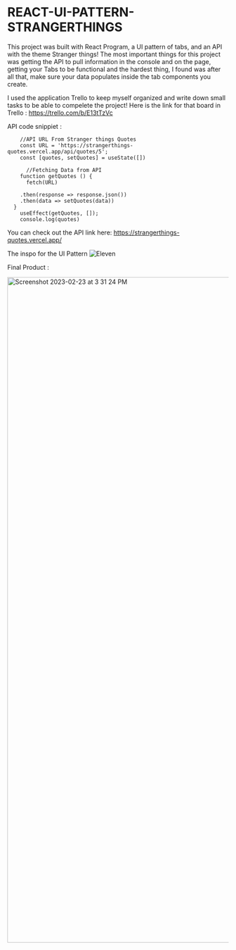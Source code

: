 # REACT-UI-PATTERN-STRANGERTHINGS
  
  This project was built with React Program, a UI pattern of tabs, and an API  with the theme Stranger things! The most important things for this project was getting the API to pull information in the console and on the page, getting your Tabs to be functional and  the hardest thing, I found was after all that, make sure your data populates inside the tab components you create.
 
 I used the application Trello to keep myself organized and write down small tasks to be able to compelete the project!
   Here is the link for that board in Trello : https://trello.com/b/E13tTzVc
 


API code snippiet : 
  
``` function App() {
    //API URL From Stranger things Quotes
    const URL = 'https://strangerthings-quotes.vercel.app/api/quotes/5';
    const [quotes, setQuotes] = useState([])
  
      //Fetching Data from API
    function getQuotes () {
      fetch(URL)
      
    .then(response => response.json())
    .then(data => setQuotes(data))
  }
    useEffect(getQuotes, []);
    console.log(quotes) 
   ```
  
  You can check out the API link here: https://strangerthings-quotes.vercel.app/
  




The inspo for the UI Pattern
 ![Eleven](https://user-images.githubusercontent.com/117240024/221051649-85037d9a-8f3b-4c8a-9fa7-d74a2dd1b4da.png)



 

Final Product :
 
<img width="1512" alt="Screenshot 2023-02-23 at 3 31 24 PM" src="https://user-images.githubusercontent.com/117240024/221051924-ee5ee7a4-2f76-4a20-9b79-727613e692c6.png">

